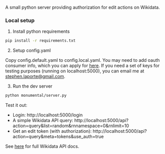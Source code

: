 A small python server providing authorization for edit actions on Wikidata.

### Local setup

1. Install python requirements

```bash
pip install -r requirements.txt
```

2. Setup config.yaml

Copy config.default.yaml to config.local.yaml. You may need to add oauth consumer info, which you can apply for [here](https://meta.wikimedia.org/wiki/Special:OAuthConsumerRegistration/propose). If you need a set of keys for testing purposes (running on localhost:5000), you can email me at <stephen.laporte@gmail.com>.

3. Run the dev server

```bash
python monumental/server.py
```

Test it out:

 - Login: http://localhost:5000/login
 - A simple Wikidata API query: http://localhost:5000/api?action=query&list=random&rnnamespace=0&rnlimit=10 
 - Get an edit token (with authorization): http://localhost:5000/api?action=query&meta=tokens&use_auth=true

See [here](https://www.wikidata.org/w/api.php) for full Wikidata API docs.
